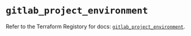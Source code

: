 # `gitlab_project_environment`

Refer to the Terraform Registory for docs: [`gitlab_project_environment`](https://registry.terraform.io/providers/gitlabhq/gitlab/16.4.1/docs/resources/project_environment).
